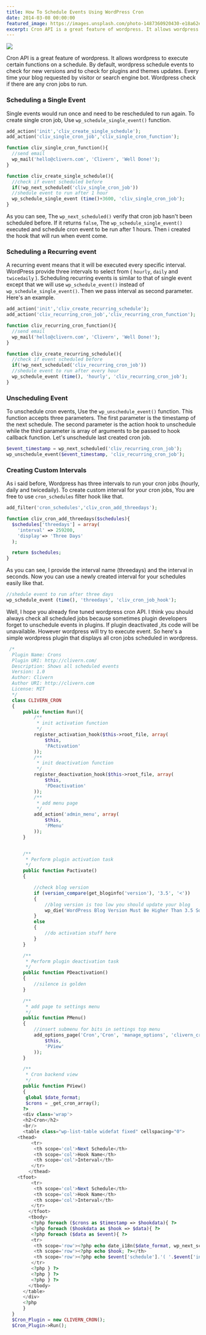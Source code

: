 ```yaml
---
title: How To Schedule Events Using WordPress Cron
date: 2014-03-08 00:00:00
featured_image: https://images.unsplash.com/photo-1487360920430-e18a62e59ad2
excerpt: Cron API is a great feature of wordpress. It allows wordpress to execute certain functions on a schedule. By default, wordpress schedule events to check for new versions and to check for plugins and themes updates. Every time your blog requested by visitor or search engine bot. Wordpress check if there are any cron jobs to run.
---
```


![](https://images.unsplash.com/photo-1487360920430-e18a62e59ad2)

Cron API is a great feature of wordpress. It allows wordpress to execute certain functions on a schedule. By default, wordpress schedule events to check for new versions and to check for plugins and themes updates. Every time your blog requested by visitor or search engine bot. Wordpress check if there are any cron jobs to run.

### Scheduling a Single Event

Single events would run once and need to be rescheduled to run again. To create single cron job, Use `wp_schedule_single_event()` function.

```php
add_action('init','cliv_create_single_schedule');
add_action('cliv_single_cron_job','cliv_single_cron_function');

function cliv_single_cron_function(){
  //send email
  wp_mail('hello@clivern.com', 'Clivern', 'Well Done!');
}

function cliv_create_single_schedule(){
  //check if event scheduled before
  if(!wp_next_scheduled('cliv_single_cron_job'))
  //shedule event to run after 1 hour
  wp_schedule_single_event (time()+3600, 'cliv_single_cron_job');
}
```

As you can see, The `wp_next_scheduled()` verify that cron job hasn't been scheduled before. If it returns `false`, The `wp_schedule_single_event()` executed and schedule cron event to be run after 1 hours. Then i created the hook that will run when event come.

### Scheduling a Recurring event

A recurring event means that it will be executed every specific interval. WordPress provide three intervals to select from ( `hourly`, `daily` and `twicedaily` ). Scheduling recurring events is similar to that of single event except that we will use `wp_schedule_event()` instead of `wp_schedule_single_event()`. Then we pass interval as second parameter. Here's an example.

```php
add_action('init','cliv_create_recurring_schedule');
add_action('cliv_recurring_cron_job','cliv_recurring_cron_function');

function cliv_recurring_cron_function(){
  //send email
  wp_mail('hello@clivern.com', 'Clivern', 'Well Done!');
}

function cliv_create_recurring_schedule(){
  //check if event scheduled before
  if(!wp_next_scheduled('cliv_recurring_cron_job'))
  //shedule event to run after every hour
  wp_schedule_event (time(), 'hourly', 'cliv_recurring_cron_job');
}
```

### Unscheduling Event

To unschedule cron events, Use the `wp_unschedule_event()` function. This function accepts three parameters. The first parameter is the timestamp of the next schedule. The second parameter is the action hook to unschedule while the third parameter is array of arguments to be passed to hook callback function. Let's unschedule last created cron job.

```php
$event_timestamp = wp_next_scheduled('cliv_recurring_cron_job');
wp_unschedule_event($event_timestamp, 'cliv_recurring_cron_job');
```

### Creating Custom Intervals

As i said before, Wordpress has three intervals to run your cron jobs (hourly, daily and twicedaily). To create custom interval for your cron jobs, You are free to use `cron_schedules` filter hook like that.

```php
add_filter('cron_schedules','cliv_cron_add_threedays');

function cliv_cron_add_threedays($schedules){
  $schedules['threedays'] = array(
    'interval' => 259200,
    'display'=> 'Three Days'
  );

  return $schedules;
}
```

As you can see, I provide the interval name (threedays) and the interval in seconds. Now you can use a newly created interval for your schedules easily like that.

```php
//shedule event to run after three days
wp_schedule_event (time(), 'threedays', 'cliv_cron_job_hook');
```

Well, I hope you already fine tuned wordpress cron API. I think you should always check all scheduled jobs because sometimes plugin developers forget to unschedule events in plugins. If plugin deactivated ,its code will be unavailable. However wordpress will try to execute event. So here's a simple wordpress plugin that displays all cron jobs scheduled in wordpress.

```php
 /*
  Plugin Name: Crons
  Plugin URI: http://clivern.com/
  Description: Shows all scheduled events
  Version: 1.0
  Author: Clivern
  Author URI: http://clivern.com
  License: MIT
  */
  class CLIVERN_CRON
  {
      public function Run(){
          /**
           * init activation function
           */
          register_activation_hook($this->root_file, array(
              $this,
              'PActivation'
          ));
          /**
           * init deactivation function
           */
          register_deactivation_hook($this->root_file, array(
              $this,
              'PDeactivation'
          ));
          /**
           * add menu page
           */
          add_action('admin_menu', array(
              $this,
              'PMenu'
          ));
      }


      /**
       * Perform plugin activation task
       */
      public function Pactivate()
      {

          //check blog version
          if (version_compare(get_bloginfo('version'), '3.5', '<'))
          {
              //blog version is too low you should update your blog
              wp_die('WordPress Blog Version Must Be Higher Than 3.5 So Please Update Your Blog', 'Cron');
          }
          else
          {
              //do activation stuff here
          }
      }

      /**
       * Perform plugin deactivation task
       */
      public function PDeactivation()
      {
          //silence is golden
      }

      /**
       * add page to settings menu
       */
      public function PMenu()
      {
          //insert submenu for bits in settings top menu
          add_options_page('Cron','Cron', 'manage_options', 'clivern_cron', array(
              $this,
              'PView'
          ));
      }

      /**
       * Cron backend view
       */
      public function PView()
      {
       global $date_format;
       $crons = _get_cron_array();
      ?>
      <div class='wrap'>
      <h2>Cron</h2>
      <br/>
      <table class="wp-list-table widefat fixed" cellspacing="0">
	<thead>
         <tr>
          <th scope='col'>Next Schedule</th>
          <th scope='col'>Hook Name</th>
          <th scope='col'>Interval</th>
         </tr>
        </thead>
	<tfoot>
         <tr>
          <th scope='col'>Next Schedule</th>
          <th scope='col'>Hook Name</th>
          <th scope='col'>Interval</th>
         </tr>
        </tfoot>
        <tbody>
         <?php foreach ($crons as $timestamp => $hookdata){ ?>
         <?php foreach ($hookdata as $hook => $data){ ?>
         <?php foreach ($data as $event){ ?>
         <tr>
          <th scope='row'><?php echo date_i18n($date_format, wp_next_scheduled($hook)); ?></th>
          <th scope='row'><?php echo $hook; ?></th>
          <th scope='row'><?php echo $event['schedule'].'( '.$event['interval']/(3600).' Hours )'; ?></th>
         </tr>
         <?php } ?>
         <?php } ?>
         <?php } ?>
        </tbody>
      </table>
      </div>
      <?php
      }
  }
  $Cron_Plugin = new CLIVERN_CRON();
  $Cron_Plugin->Run();
```